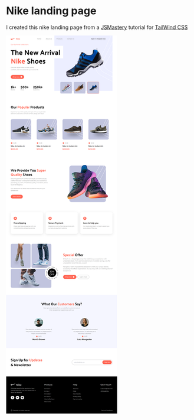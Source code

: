 # Nike landing page

I created this nike landing page from a [JSMastery](https://www.jsmastery.pro/) tutorial for [TailWind CSS](https://tailwindcss.com/)

![Screen shot of the page](screencapture-localhost-5173-2023-10-23-13_49_43.png)
